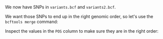 <script>
/*
	bowtie2 -x $REF -U reads.fq -S aligned.sam; samtools sort -o aligned.bam aligned.sam;  bcftools mpileup -f $REF_FASTA aligned.bam | bcftools call -m -v -Ob -o variants.bcf -; bcftools index variants.bcf

	bowtie2 -x $REF -U morereads.fq -S aligned2.sam; samtools sort -o aligned2.bam aligned2.sam;  bcftools mpileup -f $REF_FASTA aligned2.bam | bcftools call -m -v -Ob -o variants2.bcf -; bcftools index variants2.bcf

	bcftools merge variants.bcf variants2.bcf > combined.vcf
*/

import Execute from "./components/Execute.svelte";
</script>

We now have SNPs in `variants.bcf` and `variants2.bcf`.

We want those SNPs to end up in the right genomic order, so let's use the `bcftools merge` command:

<Execute command="bcftools merge variants.bcf variants2.bcf > combined.vcf" />

Inspect the values in the `POS` column to make sure they are in the right order:

<Execute command="bcftools view combined.vcf" />
